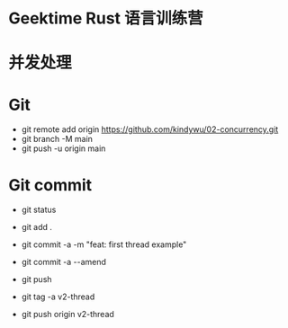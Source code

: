 # Geektime Rust 语言训练营

# 并发处理

# Git

- git remote add origin https://github.com/kindywu/02-concurrency.git
- git branch -M main
- git push -u origin main

# Git commit

- git status
- git add .
- git commit -a -m "feat: first thread example"
- git commit -a --amend
- git push

- git tag -a v2-thread
- git push origin v2-thread
